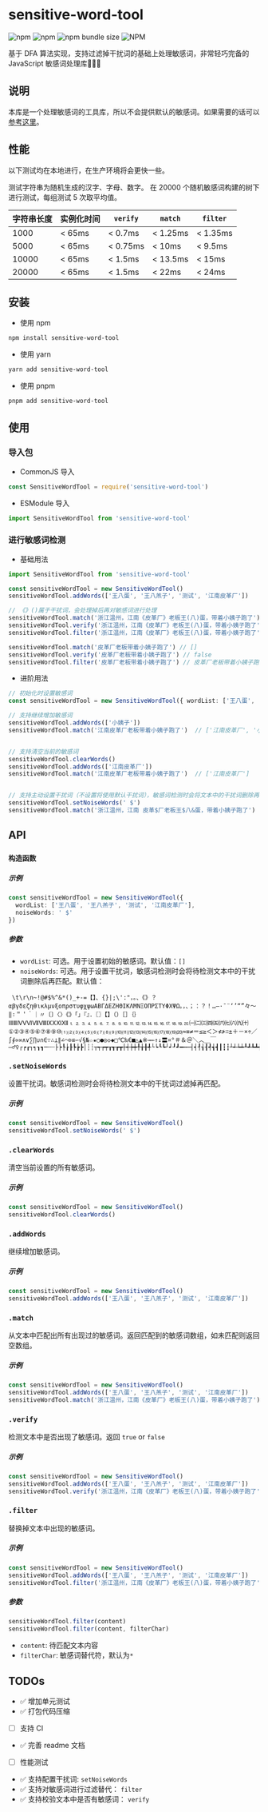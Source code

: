 # sensitive-word-tool

![npm](https://img.shields.io/npm/v/sensitive-word-tool)
![npm](https://img.shields.io/npm/dm/sensitive-word-tool)
![npm bundle size](https://img.shields.io/bundlephobia/minzip/sensitive-word-tool)
![NPM](https://img.shields.io/npm/l/sensitive-word-tool)

基于 DFA 算法实现，支持过滤掉干扰词的基础上处理敏感词，非常轻巧完备的 JavaScript 敏感词处理库🚀🚀🚀

## 说明

本库是一个处理敏感词的工具库，所以不会提供默认的敏感词。如果需要的话可以[参考这里](https://github.com/fwwdn/sensitive-stop-words)。

## 性能

以下测试均在本地进行，在生产环境将会更快一些。

测试字符串为随机生成的汉字、字母、数字。 在 20000 个随机敏感词构建的树下进行测试，每组测试 5 次取平均值。

| 字符串长度    | 实例化时间  |  `verify`   | `match`     |  `filter`  |
| ----------- |----------- | ----------- | ----------- | -----------|
| 1000        |   < 65ms   |  < 0.7ms    |  < 1.25ms   |  < 1.35ms  |
| 5000        |   < 65ms   |  < 0.75ms   |  < 10ms     |  < 9.5ms   |
| 10000       |   < 65ms   |  < 1.5ms    |  < 13.5ms   |  < 15ms    |
| 20000       |   < 65ms   |  < 1.5ms    |  < 22ms     |  < 24ms    |

## 安装

- 使用 npm

```sh
npm install sensitive-word-tool
```

- 使用 yarn

```sh
yarn add sensitive-word-tool
```

- 使用 pnpm

```sh
pnpm add sensitive-word-tool
```

## 使用

### 导入包

- CommonJS 导入

```js
const SensitiveWordTool = require('sensitive-word-tool')
```

- ESModule 导入

```js
import SensitiveWordTool from 'sensitive-word-tool'
```

### 进行敏感词检测

- 基础用法

```ts
import SensitiveWordTool from 'sensitive-word-tool'

const sensitiveWordTool = new SensitiveWordTool()
sensitiveWordTool.addWords(['王八蛋', '王八羔子', '测试', '江南皮革厂'])

// 《》()属于干扰词，会处理掉后再对敏感词进行处理
sensitiveWordTool.match('浙江温州，江南《皮革厂》老板王(八)蛋，带着小姨子跑了') // ['江南皮革厂', '王八蛋']
sensitiveWordTool.verify('浙江温州，江南《皮革厂》老板王(八)蛋，带着小姨子跑了') // true
sensitiveWordTool.filter('浙江温州，江南《皮革厂》老板王(八)蛋，带着小姨子跑了') // 浙江温州，**(***)老板*(*)*，带着小姨子跑了

sensitiveWordTool.match('皮革厂老板带着小姨子跑了') // []
sensitiveWordTool.verify('皮革厂老板带着小姨子跑了') // false
sensitiveWordTool.filter('皮革厂老板带着小姨子跑了') // 皮革厂老板带着小姨子跑了
```

- 进阶用法

```ts
// 初始化时设置敏感词
const sensitiveWordTool = new SensitiveWordTool({ wordList: ['王八蛋', '王八羔子', '测试', '江南皮革厂'] })

// 支持继续增加敏感词
sensitiveWordTool.addWords(['小姨子'])
sensitiveWordTool.match('江南皮革厂老板带着小姨子跑了')  // ['江南皮革厂', '小姨子']


// 支持清空当前的敏感词
sensitiveWordTool.clearWords()
sensitiveWordTool.addWords(['江南皮革厂'])
sensitiveWordTool.match('江南皮革厂老板带着小姨子跑了')  // ['江南皮革厂']


// 支持主动设置干扰词（不设置将使用默认干扰词），敏感词检测时会将文本中的干扰词删除再匹配
sensitiveWordTool.setNoiseWords(' $')
sensitiveWordTool.match('浙江温州，江南 皮革$厂老板王$八&蛋，带着小姨子跑了')  // ['江南皮革厂']
```

## API

### `构造函数`

##### 示例

```ts
const sensitiveWordTool = new SensitiveWordTool({
  wordList: ['王八蛋', '王八羔子', '测试', '江南皮革厂'],
  noiseWords: ' $'
})
```

##### 参数

- `wordList`: 可选。用于设置初始的敏感词。默认值：`[]`
- `noiseWords`: 可选。用于设置干扰词，敏感词检测时会将待检测文本中的干扰词删除后再匹配。默认值：

```
 \t\r\n~!@#$%^&*()_+-=【】、{}|;\':"，。、《》？αβγδεζηθικλμνξοπρστυφχψωΑΒΓΔΕΖΗΘΙΚΛΜΝΞΟΠΡΣΤΥΦΧΨΩ。，、；：？！…—·ˉ¨‘’“”々～‖∶＂＇｀｜〃〔〕〈〉《》「」『』．〖〗【】（）［］｛｝ⅠⅡⅢⅣⅤⅥⅦⅧⅨⅩⅪⅫ⒈⒉⒊⒋⒌⒍⒎⒏⒐⒑⒒⒓⒔⒕⒖⒗⒘⒙⒚⒛㈠㈡㈢㈣㈤㈥㈦㈧㈨㈩①②③④⑤⑥⑦⑧⑨⑩⑴⑵⑶⑷⑸⑹⑺⑻⑼⑽⑾⑿⒀⒁⒂⒃⒄⒅⒆⒇≈≡≠＝≤≥＜＞≮≯∷±＋－×÷／∫∮∝∞∧∨∑∏∪∩∈∵∴⊥∥∠⌒⊙≌∽√§№☆★○●◎◇◆□℃‰€■△▲※→←↑↓〓¤°＃＆＠＼︿＿￣―♂♀┌┍┎┐┑┒┓─┄┈├┝┞┟┠┡┢┣│┆┊┬┭┮┯┰┱┲┳┼┽┾┿╀╁╂╃└┕┖┗┘┙┚┛━┅┉┤┥┦┧┨┩┪┫┃┇┋┴┵┶┷┸┹┺┻╋╊╉╈╇╆╅╄
```

### `.setNoiseWords`

设置干扰词。敏感词检测时会将待检测文本中的干扰词过滤掉再匹配。

##### 示例

```ts
const sensitiveWordTool = new SensitiveWordTool()
sensitiveWordTool.setNoiseWords(' $')
```

### `.clearWords`

清空当前设置的所有敏感词。

##### 示例

```ts
const sensitiveWordTool = new SensitiveWordTool()
sensitiveWordTool.clearWords()
```

### `.addWords`

继续增加敏感词。

##### 示例

```ts
const sensitiveWordTool = new SensitiveWordTool()
sensitiveWordTool.addWords(['王八蛋', '王八羔子', '测试', '江南皮革厂'])
```

### `.match`

从文本中匹配出所有出现过的敏感词。返回匹配到的敏感词数组，如未匹配则返回空数组。

##### 示例

```ts
const sensitiveWordTool = new SensitiveWordTool()
sensitiveWordTool.addWords(['王八蛋', '王八羔子', '测试', '江南皮革厂'])
sensitiveWordTool.match('浙江温州，江南《皮革厂》老板王(八)蛋，带着小姨子跑了') // ['江南皮革厂', '王八蛋']
```

### `.verify`

检测文本中是否出现了敏感词。返回 `true` or `false`

##### 示例

```ts
const sensitiveWordTool = new SensitiveWordTool()
sensitiveWordTool.addWords(['王八蛋', '王八羔子', '测试', '江南皮革厂'])
sensitiveWordTool.verify('浙江温州，江南《皮革厂》老板王(八)蛋，带着小姨子跑了') // true
```

### `.filter`

替换掉文本中出现的敏感词。

##### 示例

```ts
const sensitiveWordTool = new SensitiveWordTool()
sensitiveWordTool.addWords(['王八蛋', '王八羔子', '测试', '江南皮革厂'])
sensitiveWordTool.filter('浙江温州，江南《皮革厂》老板王(八)蛋，带着小姨子跑了', '*') // 浙江温州，**《***》老板*(*)*，带着小姨子跑了
```

##### 参数

```ts
sensitiveWordTool.filter(content)
sensitiveWordTool.filter(content, filterChar)
```

- `content`: 待匹配文本内容
- `filterChar`: 敏感词替代符，默认为`*`

## TODOs

- ✅ 增加单元测试
- ✅ 打包代码压缩
- [ ] 支持 CI
- ✅ 完善 readme 文档
- [ ] 性能测试
- ✅ 支持配置干扰词: `setNoiseWords`
- ✅ 支持对敏感词进行过滤替代： `filter`
- ✅ 支持校验文本中是否有敏感词： `verify`
